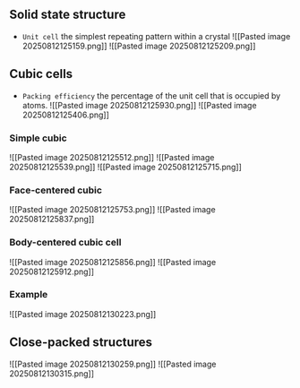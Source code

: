## Solid state structure
* `Unit cell` the simplest repeating pattern within a crystal
![[Pasted image 20250812125159.png]]
![[Pasted image 20250812125209.png]]

## Cubic cells
* `Packing efficiency` the percentage of the unit cell that is occupied by atoms.
![[Pasted image 20250812125930.png]]
![[Pasted image 20250812125406.png]]
### Simple cubic
![[Pasted image 20250812125512.png]]
![[Pasted image 20250812125539.png]]
![[Pasted image 20250812125715.png]]
### Face-centered cubic
![[Pasted image 20250812125753.png]]
![[Pasted image 20250812125837.png]]
### Body-centered cubic cell
![[Pasted image 20250812125856.png]]
![[Pasted image 20250812125912.png]]

### Example
![[Pasted image 20250812130223.png]]

## Close-packed structures
![[Pasted image 20250812130259.png]]
![[Pasted image 20250812130315.png]]
